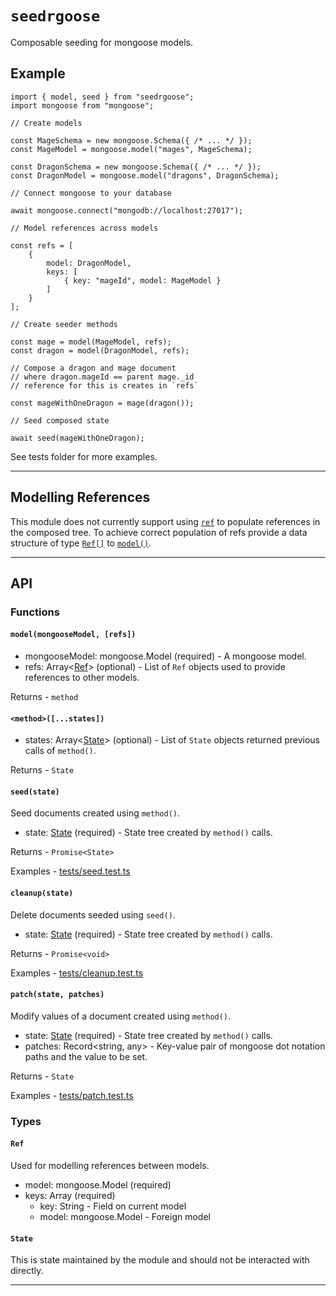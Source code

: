 # `seedrgoose`

Composable seeding for mongoose models.

## Example

```
import { model, seed } from "seedrgoose";
import mongoose from "mongoose";

// Create models

const MageSchema = new mongoose.Schema({ /* ... */ });
const MageModel = mongoose.model("mages", MageSchema);

const DragonSchema = new mongoose.Schema({ /* ... */ });
const DragonModel = mongoose.model("dragons", DragonSchema);

// Connect mongoose to your database

await mongoose.connect("mongodb://localhost:27017");

// Model references across models

const refs = [
    {
        model: DragonModel,
        keys: [
            { key: "mageId", model: MageModel }
        ]
    }
];

// Create seeder methods

const mage = model(MageModel, refs);
const dragon = model(DragonModel, refs);

// Compose a dragon and mage document
// where dragon.mageId == parent mage._id
// reference for this is creates in `refs`

const mageWithOneDragon = mage(dragon());

// Seed composed state

await seed(mageWithOneDragon);
```

See tests folder for more examples.

---

## Modelling References

This module does not currently support using [`ref`](https://mongoosejs.com/docs/api.html#schematype_SchemaType-ref) to populate references in the composed tree. To achieve correct population of refs provide a data structure of type [`Ref[]`](#Ref) to [`model()`](#methodstates).

---

## API

### **Functions**

#### `model(mongooseModel, [refs])`

- mongooseModel: mongoose.Model (required) - A mongoose model.
- refs: Array\<[Ref](#Ref)\> (optional) - List of `Ref` objects used to provide references to other models.

Returns - `method`

#### `<method>([...states])`

- states: Array\<[State](#State)\> (optional) - List of `State` objects returned previous calls of `method()`.

Returns - `State`

#### `seed(state)`

Seed documents created using `method()`.

- state: [State](#State) (required) - State tree created by `method()` calls.

Returns - `Promise<State>`

Examples - [tests/seed.test.ts](tests/seed.test.ts)

#### `cleanup(state)`

Delete documents seeded using `seed()`.

- state: [State](#State) (required) - State tree created by `method()` calls.

Returns - `Promise<void>`

Examples - [tests/cleanup.test.ts](tests/cleanup.test.ts)

#### `patch(state, patches)`

Modify values of a document created using `method()`.

- state: [State](#State) (required) - State tree created by `method()` calls.
- patches: Record<string, any> - Key-value pair of mongoose dot notation paths and the value to be set.

Returns - `State`

Examples - [tests/patch.test.ts](tests/patch.test.ts)

### **Types**

#### `Ref`

Used for modelling references between models.

- model: mongoose.Model (required)
- keys: Array (required)
  - key: String - Field on current model
  - model: mongoose.Model - Foreign model

#### `State`

This is state maintained by the module and should not be interacted with directly.

---
